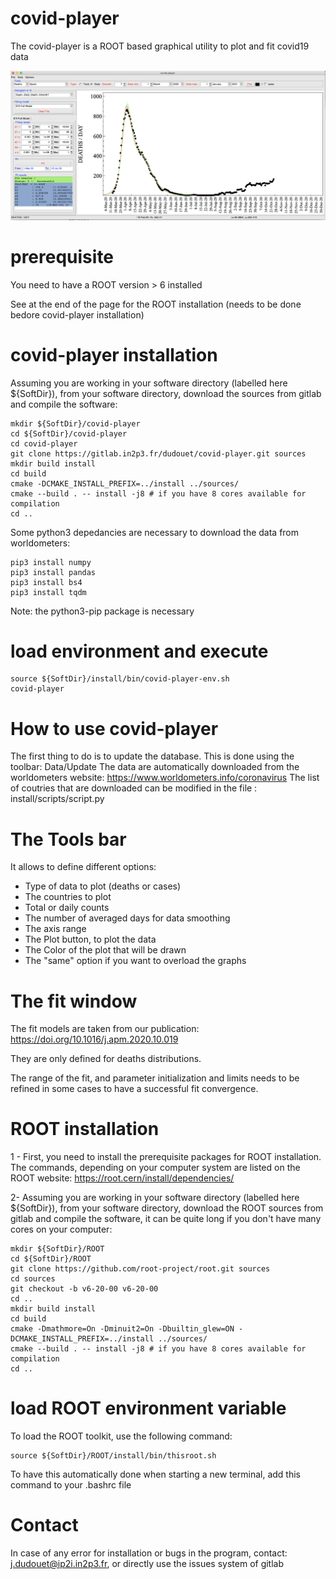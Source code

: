 # covid-player

The covid-player is a ROOT based graphical utility to plot and fit covid19 data

![Alt text](pictures/covid-player.png?raw=true "Title")

# prerequisite

You need to have a ROOT version > 6 installed

See at the end of the page for the ROOT installation (needs to be done bedore covid-player installation)

# covid-player installation

Assuming you are working in your software directory (labelled here ${SoftDir}), from your software directory, download the sources from gitlab and compile the software:

```
mkdir ${SoftDir}/covid-player
cd ${SoftDir}/covid-player
cd covid-player
git clone https://gitlab.in2p3.fr/dudouet/covid-player.git sources
mkdir build install
cd build
cmake -DCMAKE_INSTALL_PREFIX=../install ../sources/
cmake --build . -- install -j8 # if you have 8 cores available for compilation
cd ..
```

Some python3 depedancies are necessary to download the data from worldometers:

```
pip3 install numpy
pip3 install pandas
pip3 install bs4
pip3 install tqdm
```

Note: the python3-pip package is necessary


# load environment and execute

```
source ${SoftDir}/install/bin/covid-player-env.sh
covid-player
```

# How to use covid-player

The first thing to do is to update the database. This is done using the toolbar: Data/Update
The data are automatically downloaded from the worldometers website: https://www.worldometers.info/coronavirus
The list of coutries that are downloaded can be modified in the file : install/scripts/script.py

# The Tools bar

It allows to define different options:
- Type of data to plot (deaths or cases)
- The countries to plot
- Total or daily counts
- The number of averaged days for data smoothing
- The axis range
- The Plot button, to plot the data
- The Color of the plot that will be drawn
- The "same" option if you want to overload the graphs

# The fit window

The fit models are taken from our publication: https://doi.org/10.1016/j.apm.2020.10.019

They are only defined for deaths distributions.

The range of the fit, and parameter initialization and limits needs to be refined in some cases to have a successful fit convergence.

# ROOT installation

1 - First, you need to install the prerequisite packages for ROOT installation. The commands, depending on your computer system are listed on the ROOT website: https://root.cern/install/dependencies/

2- Assuming you are working in your software directory (labelled here ${SoftDir}), from your software directory, download the ROOT sources from gitlab and compile the software, it can be quite long if you don't have many cores on your computer:

```
mkdir ${SoftDir}/ROOT
cd ${SoftDir}/ROOT
git clone https://github.com/root-project/root.git sources
cd sources
git checkout -b v6-20-00 v6-20-00
cd ..
mkdir build install
cd build
cmake -Dmathmore=On -Dminuit2=On -Dbuiltin_glew=ON -DCMAKE_INSTALL_PREFIX=../install ../sources/
cmake --build . -- install -j8 # if you have 8 cores available for compilation
cd ..
```

# load ROOT environment variable

To load the ROOT toolkit, use the following command:

```
source ${SoftDir}/ROOT/install/bin/thisroot.sh
```

To have this automatically done when starting a new terminal, add this command to your .bashrc file

# Contact

In case of any error for installation or bugs in the program, contact: j.dudouet@ip2i.in2p3.fr, or directly use the issues system of gitlab

